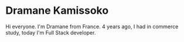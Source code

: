 # Dramane Kamissoko
Hi everyone. 
I'm Dramane from France. 
4 years ago, I had in commerce study, today I'm Full Stack developer.


<!---
Dramane-dev/Dramane-dev is a ✨ special ✨ repository because its `README.md` (this file) appears on your GitHub profile.
You can click the Preview link to take a look at your changes.
--->
